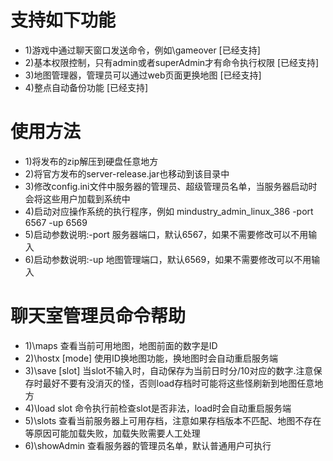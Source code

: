 支持如下功能
===========
* 1)游戏中通过聊天窗口发送命令，例如\gameover [已经支持]
* 2)基本权限控制，只有admin或者superAdmin才有命令执行权限 [已经支持]
* 3)地图管理器，管理员可以通过web页面更换地图 [已经支持]
* 4)整点自动备份功能  [已经支持]

使用方法
=========
* 1)将发布的zip解压到硬盘任意地方
* 2)将官方发布的server-release.jar也移动到该目录中
* 3)修改config.ini文件中服务器的管理员、超级管理员名单，当服务器启动时会将这些用户加载到系统中
* 4)启动对应操作系统的执行程序，例如 mindustry_admin_linux_386 -port 6567 -up 6569
* 5)启动参数说明:-port 服务器端口，默认6567，如果不需要修改可以不用输入
* 6)启动参数说明:-up 地图管理端口，默认6569，如果不需要修改可以不用输入


聊天室管理员命令帮助
====================
* 1)\maps 查看当前可用地图，地图前面的数字是ID
* 2)\hostx <map id> [mode] 使用ID换地图功能，换地图时会自动重启服务端
* 3)\save [slot] 当slot不输入时，自动保存为当前日时分/10对应的数字.注意保存时最好不要有没消灭的怪，否则load存档时可能将这些怪刷新到地图任意地方
* 4)\load slot 命令执行前检查slot是否非法，load时会自动重启服务端
* 5)\slots 查看当前服务器上可用存档，注意如果存档版本不匹配、地图不存在等原因可能加载失败，加载失败需要人工处理
* 6)\showAdmin 查看服务器的管理员名单，默认普通用户可执行
  
